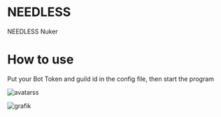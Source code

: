 # NEEDLESS
NEEDLESS Nuker

# How to use
Put your Bot Token and guild id in the config file, then start the program

![avatarss](https://user-images.githubusercontent.com/115848136/219607375-a117f173-69f6-49a6-83fa-00abfac8c6cd.png)

![grafik](https://user-images.githubusercontent.com/115848136/219607540-590398de-9e43-40c3-9a3a-2f181bb0d064.png)
